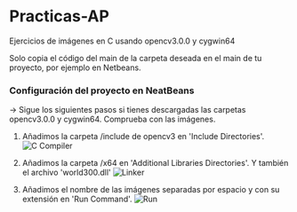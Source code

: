 # Practicas-AP

Ejercicios de imágenes en C usando opencv3.0.0 y cygwin64

Solo copia el código del main de la carpeta deseada en el main de tu proyecto, por ejemplo en Netbeans.


### Configuración del proyecto en NeatBeans

→ Sigue los siguientes pasos si tienes descargadas las carpetas opencv3.0.0 y cygwin64. Comprueba con las imágenes. 

1. Añadimos la carpeta /include de opencv3 en 'Include Directories'.
![C Compiler](https://res.cloudinary.com/drsfru9lj/image/upload/v1683994302/Captura_de_pantalla_2023-05-13_181019_hcp3ue.png)

2. Añadimos la carpeta /x64 en 'Additional Libraries Directories'. Y también el archivo 'world300.dll'
![Linker](https://res.cloudinary.com/drsfru9lj/image/upload/v1683994302/Captura_de_pantalla_2023-05-13_181039_dafn2e.png)

3. Añadimos el nombre de las imágenes separadas por espacio y con su extensión en 'Run Command'.
![Run](https://res.cloudinary.com/drsfru9lj/image/upload/v1683994302/Captura_de_pantalla_2023-05-13_181100_clxaxd.png)
